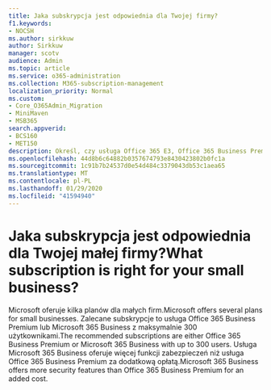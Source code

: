 ```yaml
---
title: Jaka subskrypcja jest odpowiednia dla Twojej firmy?
f1.keywords:
- NOCSH
ms.author: sirkkuw
author: Sirkkuw
manager: scotv
audience: Admin
ms.topic: article
ms.service: o365-administration
ms.collection: M365-subscription-management
localization_priority: Normal
ms.custom:
- Core_O365Admin_Migration
- MiniMaven
- MSB365
search.appverid:
- BCS160
- MET150
description: Określ, czy usługa Office 365 E3, Office 365 Business Premium czy Microsoft 365 Business jest odpowiednia dla Twojej firmy.
ms.openlocfilehash: 44d8b6c64882b0357674793e8430423802b0fc1a
ms.sourcegitcommit: 1c91b7b24537d0e54d484c3379043db53c1aea65
ms.translationtype: MT
ms.contentlocale: pl-PL
ms.lasthandoff: 01/29/2020
ms.locfileid: "41594940"
---
```

# <a name="what-subscription-is-right-for-your-small-business"></a><span data-ttu-id="66d2f-103">Jaka subskrypcja jest odpowiednia dla Twojej małej firmy?</span><span class="sxs-lookup"><span data-stu-id="66d2f-103">What subscription is right for your small business?</span></span>

<span data-ttu-id="66d2f-104">Microsoft oferuje kilka planów dla małych firm.</span><span class="sxs-lookup"><span data-stu-id="66d2f-104">Microsoft offers several plans for small businesses.</span></span> <span data-ttu-id="66d2f-105">Zalecane subskrypcje to usługa Office 365 Business Premium lub Microsoft 365 Business z maksymalnie 300 użytkownikami.</span><span class="sxs-lookup"><span data-stu-id="66d2f-105">The recommended subscriptions are either Office 365 Business Premium or Microsoft 365 Business with up to 300 users.</span></span> <span data-ttu-id="66d2f-106">Usługa Microsoft 365 Business oferuje więcej funkcji zabezpieczeń niż usługa Office 365 Business Premium za dodatkową opłatą.</span><span class="sxs-lookup"><span data-stu-id="66d2f-106">Microsoft 365 Business offers more security features than Office 365 Business Premium for an added cost.</span></span>
